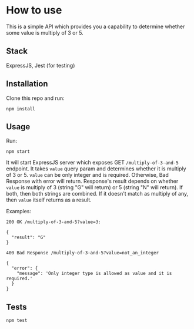 # How to use

This is a simple API which provides you a capability to determine whether some value is multiply of 3 or 5.

## Stack

ExpressJS, Jest (for testing)

## Installation

Clone this repo and run:

```
npm install
```

## Usage

Run:
```
npm start
```
It will start ExpressJS server which exposes GET `/multiply-of-3-and-5` endpoint. It takes `value` query param and determines whether it is multiply of 3 or 5.
`value` can be only integer and is required. Otherwise, Bad Response with error will return.
Response's result depends on whether `value` is multiply of 3 (string "G" will return) or 5 (string "N" will return). If both, then both strings are combined.
If it doesn't match as multiply of any, then `value` itself returns as a result.

Examples:
```
200 OK /multiply-of-3-and-5?value=3:

{
  "result": "G"
}

400 Bad Response /multiply-of-3-and-5?value=not_an_integer

{
  "error": {
    "message": 'Only integer type is allowed as value and it is required.'
  }
}

```

## Tests

```
npm test
```
